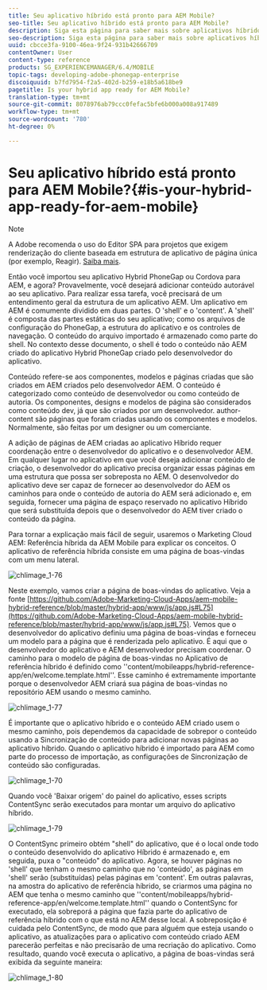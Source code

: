 ```yaml
---
title: Seu aplicativo híbrido está pronto para AEM Mobile?
seo-title: Seu aplicativo híbrido está pronto para AEM Mobile?
description: Siga esta página para saber mais sobre aplicativos híbridos. Um aplicativo em AEM é comumente dividido em duas partes. O 'shell' e o 'content' e esta página fornecem mais informações sobre estes tópicos.
seo-description: Siga esta página para saber mais sobre aplicativos híbridos. Um aplicativo em AEM é comumente dividido em duas partes. O 'shell' e o 'content' e esta página fornecem mais informações sobre estes tópicos.
uuid: cbcce3fa-9100-46ea-9f24-931b42666709
contentOwner: User
content-type: reference
products: SG_EXPERIENCEMANAGER/6.4/MOBILE
topic-tags: developing-adobe-phonegap-enterprise
discoiquuid: b7fd7954-f2a5-402d-b259-e18b5a618be9
pagetitle: Is your hybrid app ready for AEM Mobile?
translation-type: tm+mt
source-git-commit: 8078976ab79ccc0fefac5bfe6b000a008a917489
workflow-type: tm+mt
source-wordcount: '780'
ht-degree: 0%

---
```



# Seu aplicativo híbrido está pronto para AEM Mobile?{#is-your-hybrid-app-ready-for-aem-mobile}

>[!NOTE]
>
>A Adobe recomenda o uso do Editor SPA para projetos que exigem renderização do cliente baseada em estrutura de aplicativo de página única (por exemplo, Reagir). [Saiba mais](/help/sites-developing/spa-overview.md).

Então você importou seu aplicativo Hybrid PhoneGap ou Cordova para AEM, e agora? Provavelmente, você desejará adicionar conteúdo autorável ao seu aplicativo. Para realizar essa tarefa, você precisará de um entendimento geral da estrutura de um aplicativo AEM. Um aplicativo em AEM é comumente dividido em duas partes. O &#39;shell&#39; e o &#39;content&#39;. A &#39;shell&#39; é composta das partes estáticas do seu aplicativo; como os arquivos de configuração do PhoneGap, a estrutura do aplicativo e os controles de navegação. O conteúdo do arquivo importado é armazenado como parte do shell. No contexto desse documento, o shell é todo o conteúdo não AEM criado do aplicativo Hybrid PhoneGap criado pelo desenvolvedor do aplicativo.

Conteúdo refere-se aos componentes, modelos e páginas criadas que são criados em AEM criados pelo desenvolvedor AEM. O conteúdo é categorizado como conteúdo de desenvolvedor ou como conteúdo de autoria. Os componentes, designs e modelos de página são considerados como conteúdo dev, já que são criados por um desenvolvedor. author-content são páginas que foram criadas usando os componentes e modelos. Normalmente, são feitas por um designer ou um comerciante.

A adição de páginas de AEM criadas ao aplicativo Híbrido requer coordenação entre o desenvolvedor do aplicativo e o desenvolvedor AEM. Em qualquer lugar no aplicativo em que você deseja adicionar conteúdo de criação, o desenvolvedor do aplicativo precisa organizar essas páginas em uma estrutura que possa ser sobreposta no AEM. O desenvolvedor do aplicativo deve ser capaz de fornecer ao desenvolvedor do AEM os caminhos para onde o conteúdo de autoria do AEM será adicionado e, em seguida, fornecer uma página de espaço reservado no aplicativo Híbrido que será substituída depois que o desenvolvedor do AEM tiver criado o conteúdo da página.

Para tornar a explicação mais fácil de seguir, usaremos o Marketing Cloud AEM: Referência híbrida da AEM Mobile para explicar os conceitos. O aplicativo de referência híbrida consiste em uma página de boas-vindas com um menu lateral.

![chlimage_1-76](assets/chlimage_1-76.png)

Neste exemplo, vamos criar a página de boas-vindas do aplicativo. Veja a fonte [https://github.com/Adobe-Marketing-Cloud-Apps/aem-mobile-hybrid-reference/blob/master/hybrid-app/www/js/app.js#L75](https://github.com/Adobe-Marketing-Cloud-Apps/aem-mobile-hybrid-reference/blob/master/hybrid-app/www/js/app.js#L75). Vemos que o desenvolvedor do aplicativo definiu uma página de boas-vindas e forneceu um modelo para a página que é renderizada pelo aplicativo. É aqui que o desenvolvedor do aplicativo e AEM desenvolvedor precisam coordenar. O caminho para o modelo de página de boas-vindas no Aplicativo de referência híbrido é definido como &#39;&#39;content/mobileapps/hybrid-reference-app/en/welcome.template.html&#39;&#39;. Esse caminho é extremamente importante porque o desenvolvedor AEM criará sua página de boas-vindas no repositório AEM usando o mesmo caminho.

![chlimage_1-77](assets/chlimage_1-77.png)

É importante que o aplicativo híbrido e o conteúdo AEM criado usem o mesmo caminho, pois dependemos da capacidade de sobrepor o conteúdo usando a Sincronização de conteúdo para adicionar novas páginas ao aplicativo híbrido. Quando o aplicativo híbrido é importado para AEM como parte do processo de importação, as configurações de Sincronização de conteúdo são configuradas.

![chlimage_1-70](assets/chlimage_1-78.png)

Quando você &#39;Baixar origem&#39; do painel do aplicativo, esses scripts ContentSync serão executados para montar um arquivo do aplicativo híbrido.

![chlimage_1-79](assets/chlimage_1-79.png)

O ContentSync primeiro obtém &quot;shell&quot; do aplicativo, que é o local onde todo o conteúdo desenvolvido do aplicativo Híbrido é armazenado e, em seguida, puxa o &quot;conteúdo&quot; do aplicativo. Agora, se houver páginas no &#39;shell&#39; que tenham o mesmo caminho que no &#39;conteúdo&#39;, as páginas em &#39;shell&#39; serão (substituídas) pelas páginas em &#39;content&#39;. Em outras palavras, na amostra do aplicativo de referência híbrido, se criarmos uma página no AEM que tenha o mesmo caminho que &#39;&#39;content/mobileapps/hybrid-reference-app/en/welcome.template.html&#39;&#39; quando o ContentSync for executado, ela sobreporá a página que fazia parte do aplicativo de referência híbrido com o que está no AEM desse local. A sobreposição é cuidada pelo ContentSync, de modo que para alguém que esteja usando o aplicativo, as atualizações para o aplicativo com conteúdo criado AEM parecerão perfeitas e não precisarão de uma recriação do aplicativo. Como resultado, quando você executa o aplicativo, a página de boas-vindas será exibida da seguinte maneira:

![chlimage_1-80](assets/chlimage_1-80.png)
